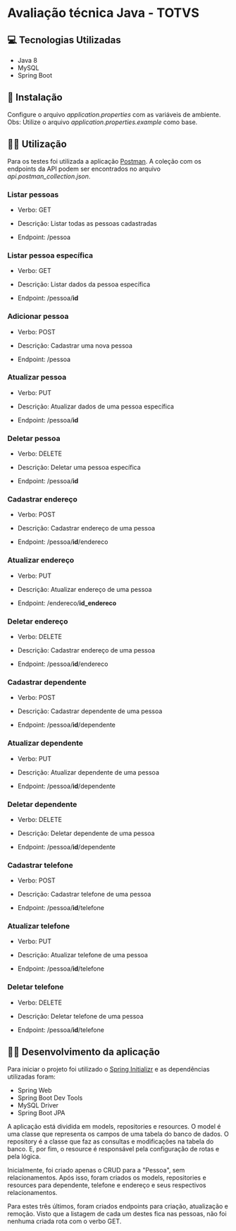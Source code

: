 # Avaliação técnica Java - TOTVS

## :computer: Tecnologias Utilizadas

-   Java 8
-   MySQL
-   Spring Boot

## :construction_worker: Instalação

Configure o arquivo _application.properties_ com as variáveis de ambiente. Obs: Utilize o arquivo _application.properties.example_ como base.

## :woman_technologist: Utilização

Para os testes foi utilizada a aplicação [Postman](https://www.postman.com/downloads/). A coleção com os endpoints da API podem ser encontrados no arquivo _api.postman_collection.json_.

### Listar pessoas

-   Verbo: GET

-   Descrição: Listar todas as pessoas cadastradas

-   Endpoint: /pessoa

### Listar pessoa específica

-   Verbo: GET

-   Descrição: Listar dados da pessoa específica

-   Endpoint: /pessoa/**id**

### Adicionar pessoa

-   Verbo: POST

-   Descrição: Cadastrar uma nova pessoa

-   Endpoint: /pessoa

### Atualizar pessoa

-   Verbo: PUT

-   Descrição: Atualizar dados de uma pessoa específica

-   Endpoint: /pessoa/**id**

### Deletar pessoa

-   Verbo: DELETE

-   Descrição: Deletar uma pessoa específica

-   Endpoint: /pessoa/**id**

### Cadastrar endereço

-   Verbo: POST

-   Descrição: Cadastrar endereço de uma pessoa

-   Endpoint: /pessoa/**id**/endereco

### Atualizar endereço

-   Verbo: PUT

-   Descrição: Atualizar endereço de uma pessoa

-   Endpoint: /endereco/**id_endereco**

### Deletar endereço

-   Verbo: DELETE

-   Descrição: Cadastrar endereço de uma pessoa

-   Endpoint: /pessoa/**id**/endereco

### Cadastrar dependente

-   Verbo: POST

-   Descrição: Cadastrar dependente de uma pessoa

-   Endpoint: /pessoa/**id**/dependente

### Atualizar dependente

-   Verbo: PUT

-   Descrição: Atualizar dependente de uma pessoa

-   Endpoint: /pessoa/**id**/dependente

### Deletar dependente

-   Verbo: DELETE

-   Descrição: Deletar dependente de uma pessoa

-   Endpoint: /pessoa/**id**/dependente

### Cadastrar telefone

-   Verbo: POST

-   Descrição: Cadastrar telefone de uma pessoa

-   Endpoint: /pessoa/**id**/telefone

### Atualizar telefone

-   Verbo: PUT

-   Descrição: Atualizar telefone de uma pessoa

-   Endpoint: /pessoa/**id**/telefone

### Deletar telefone

-   Verbo: DELETE

-   Descrição: Deletar telefone de uma pessoa

-   Endpoint: /pessoa/**id**/telefone

## :man_teacher: Desenvolvimento da aplicação

Para iniciar o projeto foi utilizado o [Spring Initializr](https://start.spring.io/) e as dependências utilizadas foram:

-   Spring Web
-   Spring Boot Dev Tools
-   MySQL Driver
-   Spring Boot JPA

A aplicação está dividida em models, repositories e resources. O model é uma classe que representa os campos de uma tabela do banco de dados. O repository é a classe que faz as consultas e modificações na tabela do banco. E, por fim, o resource é responsável pela configuração de rotas e pela lógica.

Inicialmente, foi criado apenas o CRUD para a "Pessoa", sem relacionamentos. Após isso, foram criados os models, repositories e resources para dependente, telefone e endereço e seus respectivos relacionamentos.

Para estes três últimos, foram criados endpoints para criação, atualização e remoção. Visto que a listagem de cada um destes fica nas pessoas, não foi nenhuma criada rota com o verbo GET.
